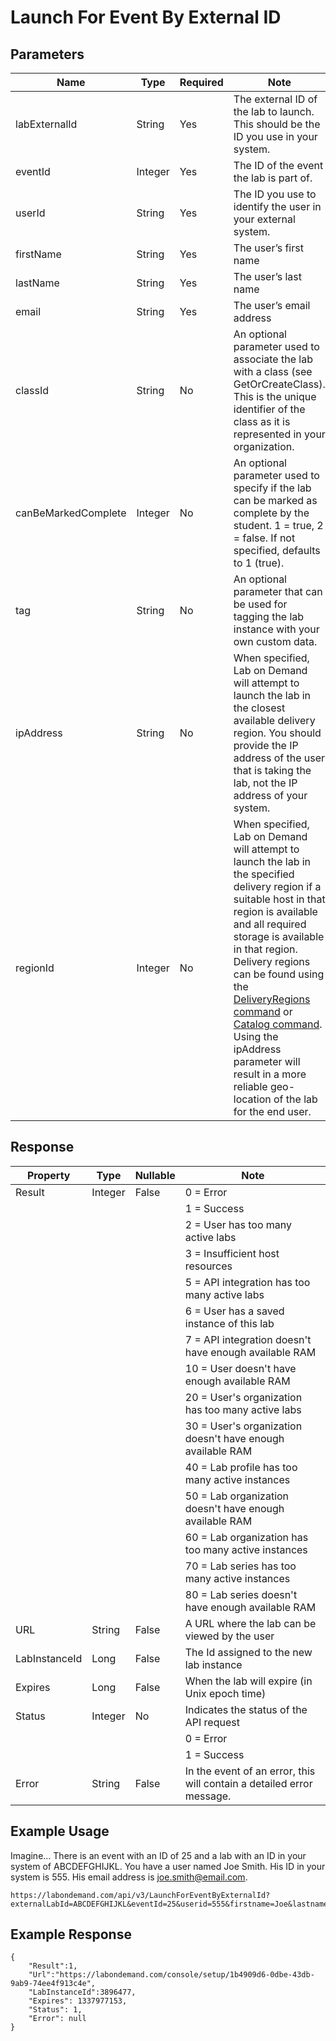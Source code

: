# Launch For Event By External ID

## Parameters

|Name|Type|Required|Note|
|--- |--- |--- |--- |
|labExternalId|String|Yes|The external ID of the lab to launch. This should be the ID you use in your system.|
|eventId|Integer|Yes|The ID of the event the lab is part of.|
|userId|String|Yes|The ID you use to identify the user in your external system.|
|firstName|String|Yes|The user’s first name|
|lastName|String|Yes|The user’s last name|
|email|String|Yes|The user’s email address|
|classId|String|No|An optional parameter used to associate the lab with a class (see GetOrCreateClass). This is the unique identifier of the class as it is represented in your organization.|
|canBeMarkedComplete|Integer|No|An optional parameter used to specify if the lab can be marked as complete by the student. 1 = true, 2 = false. If not specified, defaults to 1 (true).|
|tag|String|No|An optional parameter that can be used for tagging the lab instance with your own custom data.|
|ipAddress|String|No|When specified, Lab on Demand will attempt to launch the lab in the closest available delivery region. You should provide the IP address of the user that is taking the lab, not the IP address of your system.|
|regionId|Integer|No|When specified, Lab on Demand will attempt to launch the lab in the specified delivery region if a suitable host in that region is available and all required storage is available in that region. Delivery regions can be found using the [DeliveryRegions command](lod-api-delivery-regions.md) or [Catalog command](lod-api-catalog.md). Using the ipAddress parameter will result in a more reliable geo-location of the lab for the end user.|

## Response

|Property|Type|Nullable|Note|
|--- |--- |--- |--- |
|Result|Integer|False|0 = Error
||||1 = Success
||||2 = User has too many active labs
||||3 = Insufficient host resources
||||5 = API integration has too many active labs
||||6 = User has a saved instance of this lab
||||7 = API integration doesn't have enough available RAM
||||10 = User doesn't have enough available RAM
||||20 = User's organization has too many active labs
||||30 = User's organization doesn't have enough available RAM
||||40 = Lab profile has too many active instances
||||50 = Lab organization doesn't have enough available RAM
||||60 = Lab organization has too many active instances
||||70 = Lab series has too many active instances
||||80 = Lab series doesn't have enough available RAM|
|URL|String|False|A URL where the lab can be viewed by the user|
|LabInstanceId|Long|False|The Id assigned to the new lab instance|
|Expires|Long|False|When the lab will expire (in Unix epoch time)|
|Status|Integer|No|Indicates the status of the API request
||||0 = Error
||||1 = Success|
|Error|String|False|In the event of an error, this will contain a detailed error message.|

## Example Usage

Imagine… There is an event with an ID of 25 and a lab with an ID in your system of ABCDEFGHIJKL. You have a user named Joe Smith. His ID in your system is 555. His email address is joe.smith@email.com.

```
https://labondemand.com/api/v3/LaunchForEventByExternalId?externalLabId=ABCDEFGHIJKL&eventId=25&userid=555&firstname=Joe&lastname=Smith&email=joe.smith@email.com
```

## Example Response 

```linenums
{
    "Result":1,
    "Url":"https://labondemand.com/console/setup/1b4909d6-0dbe-43db-9ab9-74ee4f913c4e",
    "LabInstanceId":3896477,
    "Expires": 1337977153,
    "Status": 1,
    "Error": null
}
```

